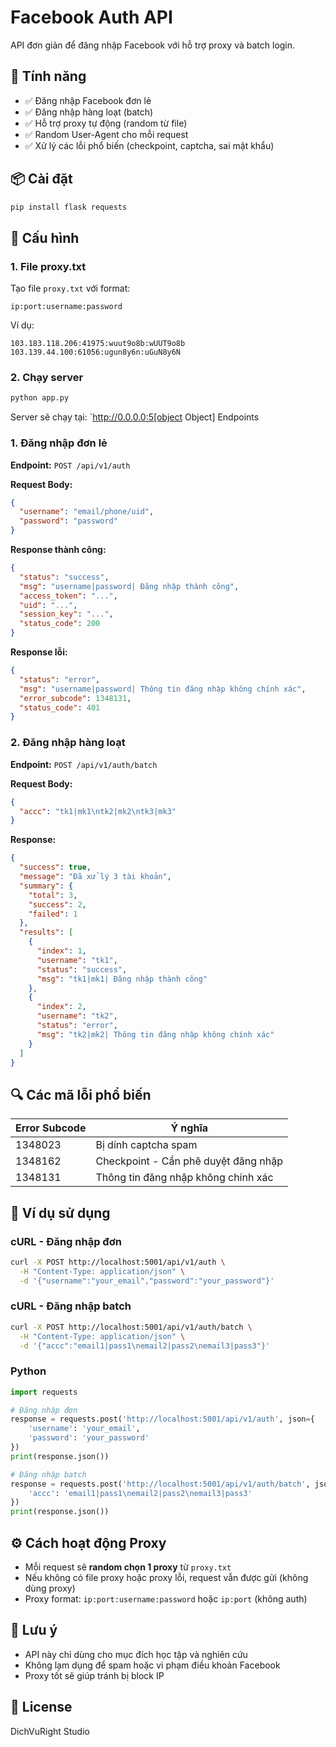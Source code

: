 # Facebook Auth API

API đơn giản để đăng nhập Facebook với hỗ trợ proxy và batch login.

## 🚀 Tính năng

- ✅ Đăng nhập Facebook đơn lẻ
- ✅ Đăng nhập hàng loạt (batch)
- ✅ Hỗ trợ proxy tự động (random từ file)
- ✅ Random User-Agent cho mỗi request
- ✅ Xử lý các lỗi phổ biến (checkpoint, captcha, sai mật khẩu)

## 📦 Cài đặt

```bash
pip install flask requests
```

## 🔧 Cấu hình

### 1. File proxy.txt
Tạo file `proxy.txt` với format:
```
ip:port:username:password
```

Ví dụ:
```
103.183.118.206:41975:wuut9o8b:wUUT9o8b
103.139.44.100:61056:ugun8y6n:uGuN8y6N
```

### 2. Chạy server

```bash
python app.py
```

Server sẽ chạy tại: `http://0.0.0.0:5[object Object] Endpoints

### 1. Đăng nhập đơn lẻ

**Endpoint:** `POST /api/v1/auth`

**Request Body:**
```json
{
  "username": "email/phone/uid",
  "password": "password"
}
```

**Response thành công:**
```json
{
  "status": "success",
  "msg": "username|password| Đăng nhập thành công",
  "access_token": "...",
  "uid": "...",
  "session_key": "...",
  "status_code": 200
}
```

**Response lỗi:**
```json
{
  "status": "error",
  "msg": "username|password| Thông tin đăng nhập không chính xác",
  "error_subcode": 1348131,
  "status_code": 401
}
```

### 2. Đăng nhập hàng loạt

**Endpoint:** `POST /api/v1/auth/batch`

**Request Body:**
```json
{
  "accc": "tk1|mk1\ntk2|mk2\ntk3|mk3"
}
```

**Response:**
```json
{
  "success": true,
  "message": "Đã xử lý 3 tài khoản",
  "summary": {
    "total": 3,
    "success": 2,
    "failed": 1
  },
  "results": [
    {
      "index": 1,
      "username": "tk1",
      "status": "success",
      "msg": "tk1|mk1| Đăng nhập thành công"
    },
    {
      "index": 2,
      "username": "tk2",
      "status": "error",
      "msg": "tk2|mk2| Thông tin đăng nhập không chính xác"
    }
  ]
}
```

## 🔍 Các mã lỗi phổ biến

| Error Subcode | Ý nghĩa |
|---------------|---------|
| 1348023 | Bị dính captcha spam |
| 1348162 | Checkpoint - Cần phê duyệt đăng nhập |
| 1348131 | Thông tin đăng nhập không chính xác |

## 📝 Ví dụ sử dụng

### cURL - Đăng nhập đơn

```bash
curl -X POST http://localhost:5001/api/v1/auth \
  -H "Content-Type: application/json" \
  -d '{"username":"your_email","password":"your_password"}'
```

### cURL - Đăng nhập batch

```bash
curl -X POST http://localhost:5001/api/v1/auth/batch \
  -H "Content-Type: application/json" \
  -d '{"accc":"email1|pass1\nemail2|pass2\nemail3|pass3"}'
```

### Python

```python
import requests

# Đăng nhập đơn
response = requests.post('http://localhost:5001/api/v1/auth', json={
    'username': 'your_email',
    'password': 'your_password'
})
print(response.json())

# Đăng nhập batch
response = requests.post('http://localhost:5001/api/v1/auth/batch', json={
    'accc': 'email1|pass1\nemail2|pass2\nemail3|pass3'
})
print(response.json())
```

## ⚙️ Cách hoạt động Proxy

- Mỗi request sẽ **random chọn 1 proxy** từ `proxy.txt`
- Nếu không có file proxy hoặc proxy lỗi, request vẫn được gửi (không dùng proxy)
- Proxy format: `ip:port:username:password` hoặc `ip:port` (không auth)

## 📌 Lưu ý

- API này chỉ dùng cho mục đích học tập và nghiên cứu
- Không lạm dụng để spam hoặc vi phạm điều khoản Facebook
- Proxy tốt sẽ giúp tránh bị block IP

## 📄 License

DichVuRight Studio

